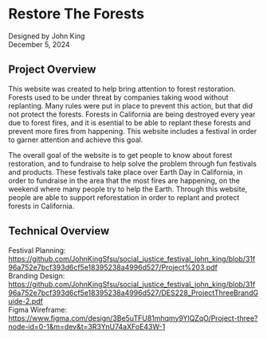 # Restore The Forests
Designed by John King <br />
December 5, 2024
## Project Overview

This website was created to help bring attention to forest restoration. Forests used to be under threat by companies taking wood without replanting. Many rules were put in place to prevent this action, but that did not protect the forests. Forests in California are being destroyed every year due to forest fires, and it is esential to be able to replant these forests and prevent more fires from happening. This website includes a festival in order to garner attention and achieve this goal.

The overall goal of the website is to get people to know about forest restoration, and to fundraise to help solve the problem through fun festivals and products. These festivals take place over Earth Day in California, in order to fundraise in the area that the most fires are happening, on the weekend where many people try to help the Earth. Through this website, people are able to support reforestation in order to replant and protect forests in California.

## Technical Overview
Festival Planning: <br />
https://github.com/JohnKingSfsu/social_justice_festival_john_king/blob/31f96a752e7bcf393d6cf5e18395238a4996d527/Project%203.pdf <br />
Branding Design: <br />
https://github.com/JohnKingSfsu/social_justice_festival_john_king/blob/31f96a752e7bcf393d6cf5e18395238a4996d527/DES228_ProjectThreeBrandGuide-2.pdf <br />
Figma Wireframe: <br />
https://www.figma.com/design/3Be5uTFU81mhqmy9YlQZqO/Project-three?node-id=0-1&m=dev&t=3R3YnU74aXFoE43W-1 <br />

